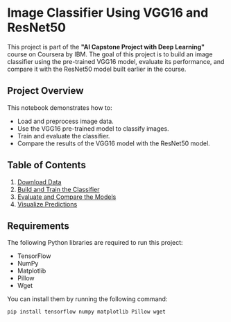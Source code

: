 # Image Classifier Using VGG16 and ResNet50

This project is part of the **"AI Capstone Project with Deep Learning"** course on Coursera by IBM. The goal of this project is to build an image classifier using the pre-trained VGG16 model, evaluate its performance, and compare it with the ResNet50 model built earlier in the course.

## Project Overview

This notebook demonstrates how to:
- Load and preprocess image data.
- Use the VGG16 pre-trained model to classify images.
- Train and evaluate the classifier.
- Compare the results of the VGG16 model with the ResNet50 model.

## Table of Contents
1. [Download Data](#download-data)
2. [Build and Train the Classifier](#build-and-train)
3. [Evaluate and Compare the Models](#evaluate-and-compare)
4. [Visualize Predictions](#visualize-predictions)

## Requirements

The following Python libraries are required to run this project:
- TensorFlow
- NumPy
- Matplotlib
- Pillow
- Wget

You can install them by running the following command:

```bash
pip install tensorflow numpy matplotlib Pillow wget
